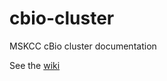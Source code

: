 cbio-cluster
============

MSKCC cBio cluster documentation

See the [wiki](https://github.com/choderalab/cbio-cluster/wiki)
